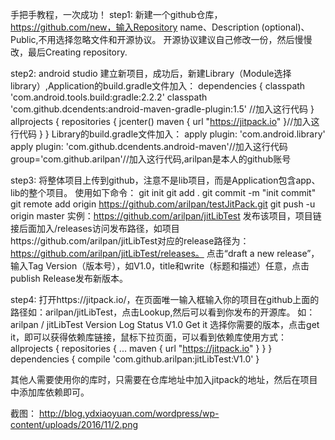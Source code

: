手把手教程，一次成功！
step1:
新建一个github仓库，https://github.com/new，输入Repository name、Description (optional)、Public,不用选择忽略文件和开源协议。
开源协议建议自己修改一份，然后慢慢改，最后Creating repository.

step2:
android studio 建立新项目，成功后，新建Library（Module选择library）,Application的build.gradle文件加入：
dependencies {
classpath 'com.android.tools.build:gradle:2.2.2'
classpath 'com.github.dcendents:android-maven-gradle-plugin:1.5' //加入这行代码
}
allprojects {
repositories {
jcenter()
maven { url "https://jitpack.io" }//加入这行代码
}
}
Library的build.gradle文件加入：
apply plugin: 'com.android.library'
apply plugin: 'com.github.dcendents.android-maven'//加入这行代码
group='com.github.arilpan'//加入这行代码,arilpan是本人的github账号

step3:
将整体项目上传到github，注意不是lib项目，而是Application包含app、lib的整个项目。
使用如下命令：
git init
git add .
git commit -m "init commit"
git remote add origin https://github.com/arilpan/testJitPack.git
git push -u origin master
实例：https://github.com/arilpan/jitLibTest
发布该项目，项目链接后面加入/releases访问发布路径，如项目https://github.com/arilpan/jitLibTest对应的release路径为：https://github.com/arilpan/jitLibTest/releases。
点击“draft a new release”，输入Tag Version（版本号），如V1.0，title和write（标题和描述）任意，点击publish Release发布新版本。

step4:
打开https://jitpack.io/，在页面唯一输入框输入你的项目在github上面的路径如：arilpan/jitLibTest，点击Lookup,然后可以看到你发布的开源库。
如：
arilpan / jitLibTest
Version Log Status
V1.0 Get it
选择你需要的版本，点击get it，即可以获得依赖库链接，鼠标下拉页面，可以看到依赖库使用方式：
allprojects
{
repositories
{
...
maven { url "https://jitpack.io" }
}
}
dependencies
{
compile 'com.github.arilpan:jitLibTest:V1.0'
}

其他人需要使用你的库时，只需要在仓库地址中加入jitpack的地址，然后在项目中添加库依赖即可。

截图： http://blog.ydxiaoyuan.com/wordpress/wp-content/uploads/2016/11/2.png